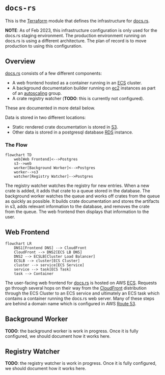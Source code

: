 # `docs-rs`

This is the [Terraform] module that defines the infrastructure for [docs.rs].

**NOTE**: As of Feb 2023, this infrastructure configuration is only used for the docs.rs staging environment. The production environment running on docs.rs is using a different architecture. The plan of record is to move production to using this configuration.

## Overview

[docs.rs] consists of a few different components:

  - A web frontend hosted as a container running in an [ECS] cluster.
  - A background documentation builder running on [ec2](https://aws.amazon.com/ec2) instances as part of an [autoscaling](https://aws.amazon.com/ec2/autoscaling) group.
  - A crate registry watcher (**TODO**: this is currently not configured).

These are documented in more detail below.

Data is stored in two different locations:

  - Static rendered crate documentation is stored in [S3](https://aws.amazon.com/s3).
  - Other data is stored in a postgresql database [RDS](https://aws.amazon.com/rds) instance.

### The Flow

```mermaid
flowchart TD
    web[Web Frontend]<-->Postgres
    s3-->web
    worker[Background Worker]<-->Postgres
    worker-->s3
    watcher[Registry Watcher]-->Postgres
```

The registry watcher watches the registry for new entries. When a new crate is added, it adds that crate to a queue stored in the database. The background worker watches the queue and works off crates from the queue as quickly as possible. It builds crate documentation and stores the artifacts in s3, adds relevant information to the database, and removes the crate from the queue. The web frontend then displays that information to the user.

## Web Frontend

```mermaid
flowchart LR
    DNS1[Frontend DNS] --> CloudFront
    CloudFront --> DNS2[ECS LB DNS]
    DNS2 --> ECSLB[Cluster Load Balancer]
    ECSLB --> cluster[ECS Cluster]
    cluster --> service[ECS Service]
    service --> task[ECS Task]
    task --> Container
```

The user-facing web frontend for [docs.rs] is hosted on AWS [ECS]. Requests go through several hops on their way from the [CloudFront] distribution through the ECS Cluster to an ECS service and ultimately an ECS task which contains a container running the docs.rs web server. Many of these steps are behind a domain name which is configured in AWS [Route 53].

## Background Worker

**TODO**: the background worker is work in progress. Once it is fully configured, we should document how it works here.

## Registry Watcher

**TODO**: the registry watcher is work in progress. Once it is fully configured, we should document how it works here.

[terraform]: https://terraform.io
[docs.rs]: https://docs.rs
[ECS]: https://aws.amazon.com/ecs
[CloudFront]: https://aws.amazon.com/cloudfront
[Route 53]: https://aws.amazon.com/route53/
